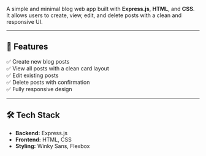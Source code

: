 A simple and minimal blog web app built with **Express.js**, **HTML**, and **CSS**.  
It allows users to create, view, edit, and delete posts with a clean and responsive UI.  

---

## 🚀 Features  
✅ Create new blog posts  
✅ View all posts with a clean card layout  
✅ Edit existing posts  
✅ Delete posts with confirmation  
✅ Fully responsive design  

---

## 🛠️ Tech Stack  
- **Backend:** Express.js  
- **Frontend:** HTML, CSS  
- **Styling:** Winky Sans, Flexbox  
